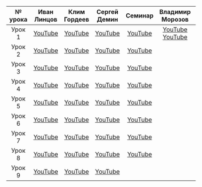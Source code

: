 | № урока |        Иван Линцов        |       Клим Гордеев       |       Сергей Демин       |                   Семинар                   |                   Владимир Морозов                   |                   Иван Линцов (разработчики)                   |
| :-----------: | :----------------------------------: | :----------------------------------: | :----------------------------------: | :------------------------------------------------: | :----------------------------------: | :----------------------------------: |
|  Урок 1  | [YouTube](https://youtu.be/cyz89oRUcQo) | [YouTube](https://youtu.be/NMMF2RO22uw) | [YouTube](https://youtu.be/4aBsIp1iM3g) |[YouTube](https://youtu.be/aPpRbGPBxJk)| [YouTube](https://youtu.be/xYhAgO9OLrE) [YouTube](https://youtu.be/QSuyMGYkUJA)| [YouTube](https://youtu.be/f2gObXWzKmQ)
|  Урок 2  | [YouTube](https://youtu.be/LME7fv4OeWQ) | [YouTube](https://youtu.be/L3MIW7Letb8) | [YouTube](https://youtu.be/71TlixSCtak) |[YouTube](https://youtu.be/9cWm6nze29M)| []()| []()
|  Урок 3  | [YouTube](https://youtu.be/T2WlMecRFew) | [YouTube](https://youtu.be/lcmiaGLTbcc) | [YouTube](https://youtu.be/bMV-1Vkl0eU) |[YouTube](https://youtu.be/GrcKmjz8APE)| []()| []()
|  Урок 4  | [YouTube](https://youtu.be/M_gAp7fbgQU) | [YouTube](https://youtu.be/ghX8BGg2AKY) | [YouTube](https://youtu.be/tPR4OuduNmM)|[YouTube](https://youtu.be/Z95dc5e1Sb8)| []()| []()
|  Урок 5  | [YouTube](https://youtu.be/aWagc_yJIJc) | [YouTube](https://youtu.be/yhRw2EwI6_s) | [YouTube](https://youtu.be/8JSZtsIeVfY)|[YouTube](https://youtu.be/dNe-zoYmCJQ)| []()| []()
|  Урок 6  | [YouTube](https://youtu.be/f4A6L28332c) | [YouTube](https://youtu.be/GqoTZwkw__c) | [YouTube](https://youtu.be/SO2NOU2Phvk)|[YouTube](https://youtu.be/qMbUD-V9HTA) | []()| []()
|  Урок 7  | [YouTube](https://youtu.be/wZ5EEAdy5yc) | [YouTube](https://youtu.be/82QT289F0zw) | [YouTube](https://youtu.be/o1x7Ff6UFhk)|[YouTube](https://youtu.be/MbSOUdiA4dU)| []()| []()
|  Урок 8  | [YouTube](https://youtu.be/-zmLrIy0Y88) | [YouTube](https://youtu.be/dELHC9GRJGE) | [YouTube](https://youtu.be/FZflfGEoOAM)|[YouTube](https://youtu.be/w8UVarr5edc)| []()| []()
|  Урок 9  | [YouTube](https://youtu.be/3dGnfi7FFiQ) | [YouTube](https://youtu.be/QIYex084BKk) | [YouTube]()|| []()| []()